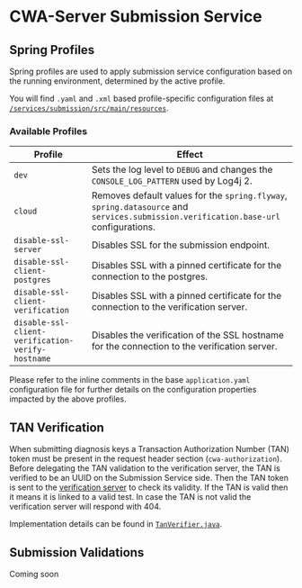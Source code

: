 # CWA-Server Submission Service

## Spring Profiles

Spring profiles are used to apply submission service configuration based on the running environment, determined by the active profile.

You will find `.yaml` and `.xml` based profile-specific configuration files at [`/services/submission/src/main/resources`](/services/submission/src/main/resources).

### Available Profiles

Profile                                           | Effect
--------------------------------------------------|-------------
`dev`                                             | Sets the log level to `DEBUG` and changes the `CONSOLE_LOG_PATTERN` used by Log4j 2.
`cloud`                                           | Removes default values for the `spring.flyway`, `spring.datasource` and `services.submission.verification.base-url` configurations.
`disable-ssl-server`                              | Disables SSL for the submission endpoint.
`disable-ssl-client-postgres`                     | Disables SSL with a pinned certificate for the connection to the postgres.
`disable-ssl-client-verification`                 | Disables SSL with a pinned certificate for the connection to the verification server.
`disable-ssl-client-verification-verify-hostname` | Disables the verification of the SSL hostname for the connection to the verification server.

Please refer to the inline comments in the base `application.yaml` configuration file for further details on the configuration properties impacted by the above profiles.

## TAN Verification

When submitting diagnosis keys a Transaction Authorization Number (TAN) token must be present in the request header section (`cwa-authorization`).
Before delegating the TAN validation to the verification server, the TAN is verified to be an UUID on the Submission Service side.
Then the TAN token is sent to the [verification server](https://github.com/corona-warn-app/cwa-verification-server/blob/master/docs/architecture-overview.md)
to check its validity. If the TAN is valid then it means it is linked to a valid test.
In case the TAN is not valid the verification server will respond with 404.

Implementation details can be found in [`TanVerifier.java`](/services/submission/src/main/java/app/coronawarn/server/services/submission/verification/TanVerifier.java).

## Submission Validations

Coming soon
